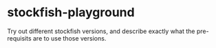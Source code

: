 # stockfish-playground
Try out different stockfish versions, and describe exactly what the pre-requisits are to use those versions.
